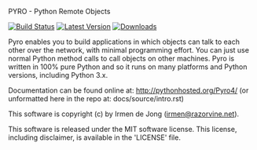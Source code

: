 PYRO - Python Remote Objects

[![Build Status](https://travis-ci.org/irmen/Pyro4.svg?branch=master)](https://travis-ci.org/irmen/Pyro4)
[![Latest Version](https://img.shields.io/pypi/v/Pyro4.svg)](https://pypi.python.org/pypi/Pyro4/)
[![Downloads](https://img.shields.io/pypi/dm/Pyro4.svg)](https://pypi.python.org/pypi/Pyro4/)


Pyro enables you to build applications in which objects can talk
to each other over the network, with minimal programming effort.
You can just use normal Python method calls to call objects on
other machines. Pyro is written in 100% pure Python and so it
runs on many platforms and Python versions, including Python 3.x.


Documentation can be found online at: http://pythonhosted.org/Pyro4/
(or unformatted here in the repo at: docs/source/intro.rst)


This software is copyright (c) by Irmen de Jong (irmen@razorvine.net).

This software is released under the MIT software license.
This license, including disclaimer, is available in the 'LICENSE' file.
